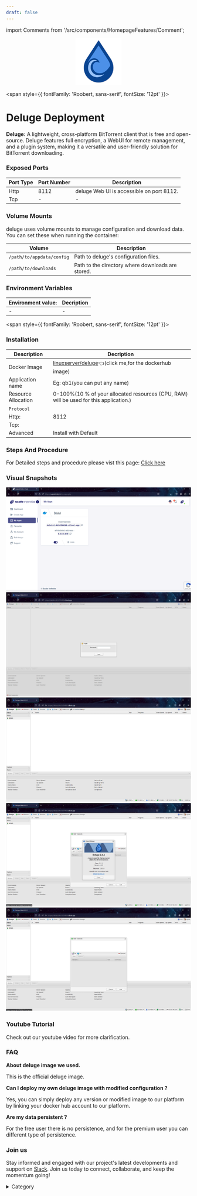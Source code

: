 ```yaml
---
draft: false
---
```

import Comments from '/src/components/HomepageFeatures/Comment';

<p align="center">
  <img src="/img/ddva.png" alt="Alt Text" width="25%"/>
</p> 


<span style={{ fontFamily: 'Roobert, sans-serif', fontSize: '12pt' }}>

# Deluge Deployment

**Deluge:**
A lightweight, cross-platform BitTorrent client that is free and open-source. Deluge features full encryption, a WebUI for remote management, and a plugin system, making it a versatile and user-friendly solution for BitTorrent downloading.

### Exposed Ports

| Port Type | Port Number | Description                               |
| --------- | ----------- | ----------------------------------------- |
| Http      | 8112        | deluge Web UI is accessible on port 8112. |
| Tcp       | -           | -             |

### Volume Mounts

deluge uses volume mounts to manage configuration and download data. You can set these when running the container:

| Volume                       | Description                                  |
| ---------------------------- | -------------------------------------------- |
| `/path/to/appdata/config`    | Path to deluge's configuration files.  |
| `/path/to/downloads`         | Path to the directory where downloads are stored. |


### Environment Variables


|   **Environment value:**          | Decription                                                                                                               | 
| --------------------- | ------                                                                                                                   | 
|-       |  -                              |

</span>


<span style={{ fontFamily: 'Roobert, sans-serif', fontSize: '12pt' }}>

### Installation


|  Description          | Decription                                                                                                               | 
| --------------------- | ------                                                                                                                   | 
| Docker Image          |    [linuxserver/deluge](https://hub.docker.com/r/linuxserver/deluge)👈(click me,for the dockerhub image)                           |
| Application name      |  Eg: qb1(you can put any name)                                                                                        | 
| Resource Allocation   |  0-100%(10 % of your allocated resources (CPU, RAM) will be used for this application.)                                  | 
| `Protocol`            |                                                                                                                          | 
|  Http:                |     8112                                                                                                                     |
|  Tcp:                 |                                                                                                                        | 
|    Advanced           |    Install with Default                                                                                                  |




### Steps And Procedure

For Detailed steps and procedure please vist this page: [Click here](https://techscaleinfinite.github.io/introduction/cloud-float/Steps%20and%20procedure)



### Visual Snapshots

![Alt Text](/img/n99.png)
![Alt Text](/img/n6.png)
![Alt Text](/img/n7.png)
![Alt Text](/img/n9.png)
![Alt Text](/img/n32.png)





### Youtube Tutorial&#x20;

Check out our youtube video for more clarification.



### FAQ

**About deluge image we used.**

This is the official deluge image.

**Can I deploy my own deluge image with modified configuration ?**

Yes, you can simply deploy any version or modified image to our platform by linking your docker hub account to our platform.

**Are my data persistent ?**

For the free user there is no persistence, and for the premium user you can different type of persistence.

### Join us

Stay informed and engaged with our project's latest developments and support on [Slack](https://app.slack.com/client/T04QS32JX6E/C04QKEWE146). Join us today to connect, collaborate, and keep the momentum going!&#x20;

<details>

<summary>Category</summary>

Kubernetes, cloud computing, DevOps, cloud services, hosting platform, container orchestration, cloud infrastructure, cloud deployment, cloud management, cloud technology, cloud solutions, deluge

</details>

</span>


<Comments />